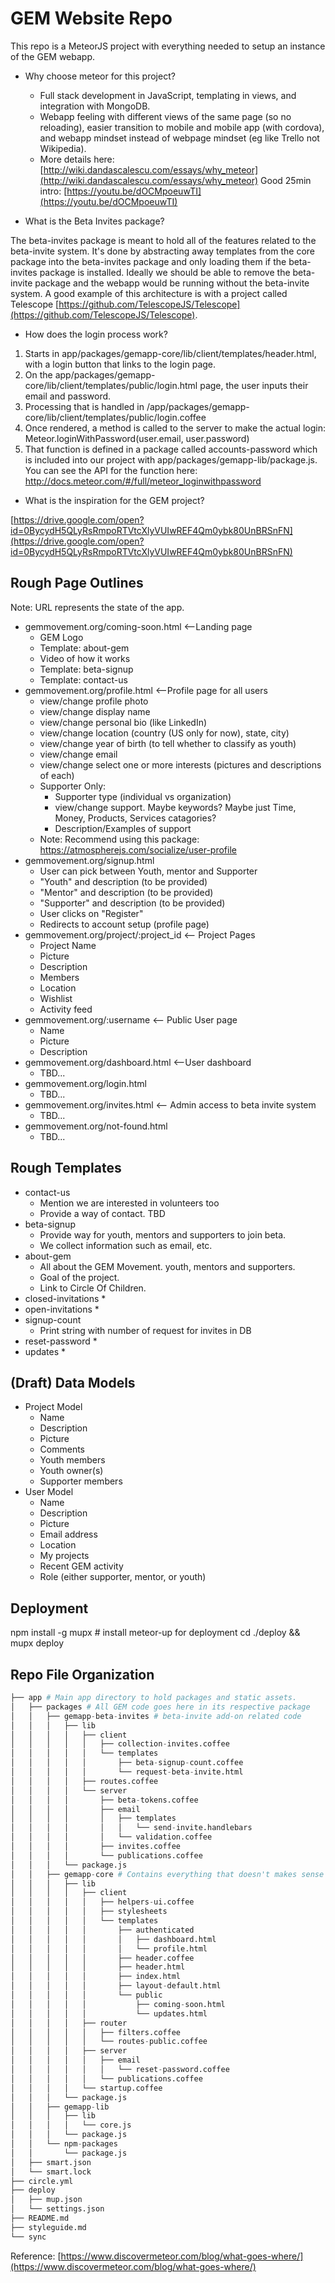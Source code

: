 # GEM Website Repo

This repo is a MeteorJS project with everything needed to setup an instance of the GEM webapp.

* Why choose meteor for this project?
	* Full stack development in JavaScript, templating in views, and integration with MongoDB.
	* Webapp feeling with different views of the same page (so no reloading), easier transition to mobile and mobile app (with cordova), and webapp mindset instead of webpage mindset (eg like Trello not Wikipedia).
	* More details here: [http://wiki.dandascalescu.com/essays/why_meteor](http://wiki.dandascalescu.com/essays/why_meteor)
Good 25min intro: [https://youtu.be/dOCMpoeuwTI](https://youtu.be/dOCMpoeuwTI)

* What is the Beta Invites package?

The beta-invites package is meant to hold all of the features related to the beta-invite system.
It's done by abstracting away templates from the core package into the beta-invites package and
only loading them if the beta-invites package is installed. Ideally we should be able to remove 
the beta-invite package and the webapp would be running without the beta-invite system. A good
example of this architecture is with a project called Telescope
[https://github.com/TelescopeJS/Telescope](https://github.com/TelescopeJS/Telescope).

* How does the login process work?

1. Starts in app/packages/gemapp-core/lib/client/templates/header.html, with a login button that links to the login page. 
2. On the app/packages/gemapp-core/lib/client/templates/public/login.html page, the user inputs their email and password.
3. Processing that is handled in /app/packages/gemapp-core/lib/client/templates/public/login.coffee
4. Once rendered, a method is called to the server to make the actual login: Meteor.loginWithPassword(user.email, user.password)
5. That function is defined in a package called accounts-password which is included into our project with app/packages/gemapp-lib/package.js.
You can see the API for the function here: http://docs.meteor.com/#/full/meteor_loginwithpassword

* What is the inspiration for the GEM project?

[https://drive.google.com/open?id=0BycydH5QLyRsRmpoRTVtcXlyVUIwREF4Qm0ybk80UnBRSnFN](https://drive.google.com/open?id=0BycydH5QLyRsRmpoRTVtcXlyVUIwREF4Qm0ybk80UnBRSnFN)


## Rough Page Outlines
Note: URL represents the state of the app.

* gemmovement.org/coming-soon.html <--Landing page
	* GEM Logo
	* Template: about-gem
	* Video of how it works
	* Template: beta-signup
	* Template: contact-us
* gemmovement.org/profile.html <--Profile page for all users
	* view/change profile photo
	* view/change display name
	* view/change personal bio (like LinkedIn)
	* view/change location (country (US only for now), state, city)
	* view/change year of birth (to tell whether to classify as youth)
	* view/change email
	* view/change select one or more interests (pictures and descriptions of each)
	* Supporter Only:
		* Supporter type (individual vs organization)
		* view/change support. Maybe keywords? Maybe just Time, Money, Products, Services catagories?
		* Description/Examples of support
	* Note: Recommend using this package: https://atmospherejs.com/socialize/user-profile
* gemmovement.org/signup.html
	* User can pick between Youth, mentor and Supporter
	* "Youth" and description (to be provided)
	* "Mentor" and description (to be provided)
	* "Supporter" and description (to be provided)
	* User clicks on "Register"
	* Redirects to account setup (profile page)
* gemmovement.org/project/:project_id <-- Project Pages
	* Project Name
	* Picture
	* Description
	* Members
	* Location
	* Wishlist
	* Activity feed
* gemmovement.org/:username <-- Public User page
	* Name
	* Picture
	* Description
* gemmovement.org/dashboard.html <--User dashboard
	* TBD...
* gemmovement.org/login.html
	* TBD...
* gemmovement.org/invites.html <-- Admin access to beta invite system
	* TBD...
* gemmovement.org/not-found.html
	* TBD...


## Rough Templates
* contact-us
	* Mention we are interested in volunteers too
	* Provide a way of contact. TBD
* beta-signup
	* Provide way for youth, mentors and supporters to join beta.
	* We collect information such as email, etc.
* about-gem
	* All about the GEM Movement.  youth, mentors and supporters.
	* Goal of the project.
	* Link to Circle Of Children.
* closed-invitations
	* 
* open-invitations
	* 
* signup-count
	* Print string with number of request for invites in DB
* reset-password
	* 
* updates
	*

## (Draft) Data Models
* Project Model
	* Name
	* Description
	* Picture
	* Comments
	* Youth members
	* Youth owner(s)
	* Supporter members
* User Model
	* Name
	* Description
	* Picture
	* Email address
	* Location
	* My projects
	* Recent GEM activity
	* Role (either supporter, mentor, or youth)

## Deployment
npm install -g mupx # install meteor-up for deployment
cd ./deploy && mupx deploy

 
## Repo File Organization

```python
├── app # Main app directory to hold packages and static assets.
│   ├── packages # All GEM code goes here in its respective package
│   │   ├── gemapp-beta-invites # beta-invite add-on related code
│   │   │   ├── lib
│   │   │   │   ├── client
│   │   │   │   │   ├── collection-invites.coffee
│   │   │   │   │   └── templates
│   │   │   │   │       ├── beta-signup-count.coffee
│   │   │   │   │       └── request-beta-invite.html
│   │   │   │   ├── routes.coffee
│   │   │   │   └── server
│   │   │   │       ├── beta-tokens.coffee
│   │   │   │       ├── email
│   │   │   │       │   ├── templates
│   │   │   │       │   │   └── send-invite.handlebars
│   │   │   │       │   └── validation.coffee
│   │   │   │       ├── invites.coffee
│   │   │   │       └── publications.coffee
│   │   │   └── package.js
│   │   ├── gemapp-core # Contains everything that doesn't makes sense to be put in a separate package
│   │   │   ├── lib
│   │   │   │   ├── client
│   │   │   │   │   ├── helpers-ui.coffee
│   │   │   │   │   ├── stylesheets
│   │   │   │   │   └── templates
│   │   │   │   │       ├── authenticated
│   │   │   │   │       │   ├── dashboard.html
│   │   │   │   │       │   └── profile.html
│   │   │   │   │       ├── header.coffee
│   │   │   │   │       ├── header.html
│   │   │   │   │       ├── index.html
│   │   │   │   │       ├── layout-default.html
│   │   │   │   │       └── public
│   │   │   │   │           ├── coming-soon.html
│   │   │   │   │           └── updates.html
│   │   │   │   ├── router
│   │   │   │   │   ├── filters.coffee
│   │   │   │   │   └── routes-public.coffee
│   │   │   │   ├── server
│   │   │   │   │   ├── email
│   │   │   │   │   │   └── reset-password.coffee
│   │   │   │   │   └── publications.coffee
│   │   │   │   └── startup.coffee
│   │   │   └── package.js
│   │   ├── gemapp-lib
│   │   │   ├── lib
│   │   │   │   └── core.js
│   │   │   └── package.js
│   │   └── npm-packages
│   │       └── package.js
│   ├── smart.json
│   └── smart.lock
├── circle.yml
├── deploy
│   ├── mup.json
│   └── settings.json
├── README.md
├── styleguide.md
└── sync
```
Reference: [https://www.discovermeteor.com/blog/what-goes-where/](https://www.discovermeteor.com/blog/what-goes-where/)